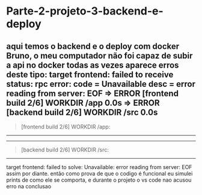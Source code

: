 # Parte-2-projeto-3-backend-e-deploy

aqui temos o backend e o deploy com docker
Bruno, o meu computador não foi capaz de subir a api no docker todas as vezes aparece erros deste tipo:
target frontend: failed to receive status: rpc error: code = Unavailable desc = error reading from server: EOF
 => ERROR [frontend build 2/6] WORKDIR /app                                                                           0.0s 
 => ERROR [backend build 2/6] WORKDIR /src                                                                            0.0s 
------
 > [frontend build 2/6] WORKDIR /app:
------
------
 > [backend build 2/6] WORKDIR /src:
------
target frontend: failed to solve: Unavailable: error reading from server: EOF
assim por diante.
então como prova de que o codigo é funcional eu simulei prints de como ele se comporta,
e durante o projeto o vs code nao acusou erro na conclusao
